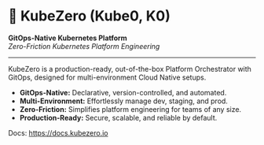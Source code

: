 # 🚀 KubeZero (Kube0, K0)

**GitOps-Native Kubernetes Platform**  
_Zero-Friction Kubernetes Platform Engineering_

---

KubeZero is a production-ready, out-of-the-box Platform Orchestrator with GitOps, designed for multi-environment Cloud Native setups.

- **GitOps-Native:** Declarative, version-controlled, and automated.
- **Multi-Environment:** Effortlessly manage dev, staging, and prod.
- **Zero-Friction:** Simplifies platform engineering for teams of any size.
- **Production-Ready:** Secure, scalable, and reliable by default.

Docs: https://docs.kubezero.io
